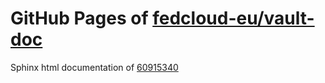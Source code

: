 GitHub Pages of [fedcloud-eu/vault-doc](https://github.com/fedcloud-eu/vault-doc.git)
===
Sphinx html documentation of [60915340](https://github.com/fedcloud-eu/vault-doc/tree/609153404ca8e842afec10aabf9a8e16499854e4)
